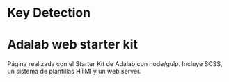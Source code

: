 # Key Detection

# Adalab web starter kit
Página realizada con el Starter Kit de Adalab con node/gulp.
Incluye SCSS, un sistema de plantillas HTMl y un web server.
